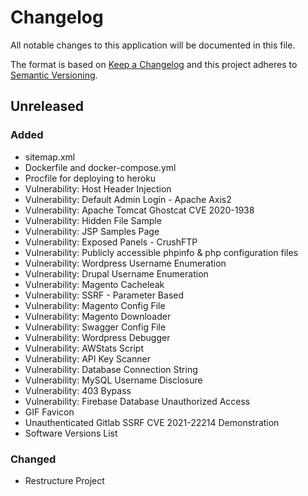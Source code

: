 # Changelog

All notable changes to this application will be documented in this file.

The format is based on [Keep a Changelog](https://keepachangelog.com/en/1.0.0/) and this project adheres
to [Semantic Versioning](https://semver.org/spec/v2.0.0.html).

## Unreleased

### Added
- sitemap.xml
- Dockerfile and docker-compose.yml
- Procfile for deploying to heroku
- Vulnerability: Host Header Injection
- Vulnerability: Default Admin Login - Apache Axis2
- Vulnerability: Apache Tomcat Ghostcat CVE 2020-1938
- Vulnerability: Hidden File Sample
- Vulnerability: JSP Samples Page
- Vulnerability: Exposed Panels - CrushFTP
- Vulnerability: Publicly accessible phpinfo & php configuration files
- Vulnerability: Wordpress Username Enumeration
- Vulnerability: Drupal Username Enumeration
- Vulnerability: Magento Cacheleak
- Vulnerability: SSRF - Parameter Based
- Vulnerability: Magento Config File
- Vulnerability: Magento Downloader
- Vulnerability: Swagger Config File
- Vulnerability: Wordpress Debugger
- Vulnerability: AWStats Script
- Vulnerability: API Key Scanner
- Vulnerability: Database Connection String
- Vulnerability: MySQL Username Disclosure
- Vulnerability: 403 Bypass
- Vulnerability: Firebase Database Unauthorized Access
- GIF Favicon
- Unauthenticated Gitlab SSRF CVE 2021-22214 Demonstration
- Software Versions List

### Changed
- Restructure Project
 
